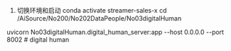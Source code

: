 1. 切换环境和启动
conda activate streamer-sales-x
cd /AiSource/No200/No202DataPeople/No03digitalHuman

uvicorn No03digitalHuman.digital_human_server:app --host 0.0.0.0 --port 8002 # digital human